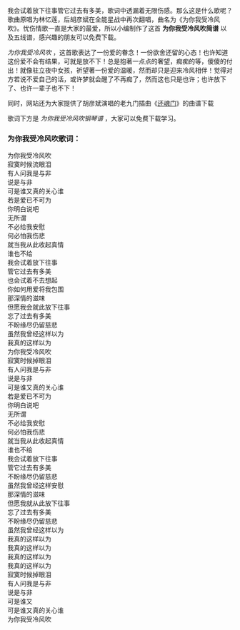 

我会试着放下往事管它过去有多美，歌词中透漏着无限伤感。那么这是什么歌呢？歌曲原唱为林忆莲，后胡彦斌在全能星战中再次翻唱，曲名为《为你我受冷风吹》。忧伤情歌一直是大家的最爱，所以小编制作了这首
**为你我受冷风吹简谱** 以及五线谱，感兴趣的朋友可以免费下载。

_为你我受冷风吹_
，这首歌表达了一份爱的眷念！一份欲舍还留的心态！也许知道这份爱不会有结果，可就是放不下！总是抱著一点点的奢望，痴痴的等，傻傻的付出！就像驻立夜中女孩，祈望著一份爱的温暖，然而却只是迎来冷风相伴！觉得对方若说不爱自己的话，或许梦就会醒了不再痴了，然而这也只是也许；也许放下了、也许一辈子也不下！

同时，网站还为大家提供了胡彦斌演唱的老九门插曲《[还魂门](Music-7122-还魂门-老九门OST.html "还魂门")》的曲谱下载

歌词下方是 _为你我受冷风吹钢琴谱_ ，大家可以免费下载学习。

### 为你我受冷风吹歌词：

为你我受冷风吹  
寂寞时候流眼泪  
有人问我是与非  
说是与非  
可是谁又真的关心谁  
若是爱已不可为  
你明白说吧  
无所谓  
不必给我安慰  
何必怕我伤悲  
就当我从此收起真情  
谁也不给  
我会试着放下往事  
管它过去有多美  
也会试着不去想起  
你如何用爱将我包围  
那深情的滋味  
但愿我会就此放下往事  
忘了过去有多美  
不盼缘尽仍留慈悲  
虽然我曾经这样以为  
我真的这样以为  
为你我受冷风吹  
寂寞时候掉眼泪  
有人问我是与非  
说是与非  
可是谁又真的关心谁  
若是爱已不可为  
你明白说吧  
无所谓  
不必给我安慰  
何必怕我伤悲  
就当我从此收起真情  
谁也不给  
我会试着放下往事  
管它过去有多美  
不盼缘尽仍留慈悲  
虽然我曾经这样安慰  
那深情的滋味  
但愿我就从此放下往事  
忘了过去有多美  
不盼缘尽仍留慈悲  
虽然我曾经这样以为  
我真的这样以为  
我真的这样以为  
我真的这样以为  
我真的这样以为  
寂寞时候掉眼泪  
有人问我是与非  
说是与非  
可是谁又  
可是谁又真的关心谁  
为你我受冷风吹

